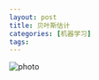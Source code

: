 ```yaml
---
layout: post
title: 贝叶斯估计
categories: [机器学习]
tags: 
---
```


 ![photo]({{site.url}}/assets/img/微信图片_20221108171825.jpg)